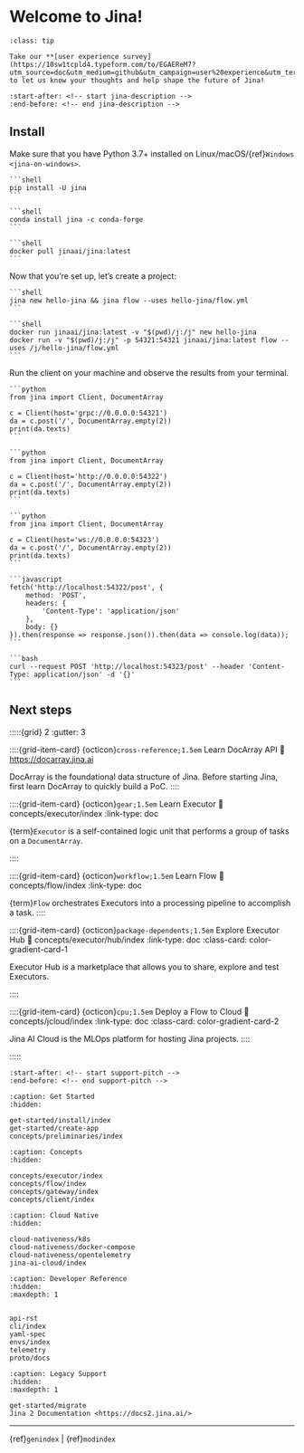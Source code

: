 # Welcome to Jina!

```{admonition} Survey
:class: tip

Take our **[user experience survey](https://10sw1tcpld4.typeform.com/to/EGAEReM7?utm_source=doc&utm_medium=github&utm_campaign=user%20experience&utm_term=feb2023&utm_content=survey)** to let us know your thoughts and help shape the future of Jina!
```

```{include} ../README.md
:start-after: <!-- start jina-description -->
:end-before: <!-- end jina-description -->
```

## Install

Make sure that you have Python 3.7+ installed on Linux/macOS/{ref}`Windows <jina-on-windows>`.

````{tab} via PyPI
```shell
pip install -U jina
```
````
````{tab} via Conda
```shell
conda install jina -c conda-forge
```
````
````{tab} via Docker
```shell
docker pull jinaai/jina:latest
```
````

Now that you’re set up, let’s create a project:

````{tab} Natively on the host
```shell
jina new hello-jina && jina flow --uses hello-jina/flow.yml
```
````
````{tab} In a Docker container
```shell
docker run jinaai/jina:latest -v "$(pwd)/j:/j" new hello-jina
docker run -v "$(pwd)/j:/j" -p 54321:54321 jinaai/jina:latest flow --uses /j/hello-jina/flow.yml
```
````

Run the client on your machine and observe the results from your terminal.

````{tab} via gRPC in Python
```python
from jina import Client, DocumentArray

c = Client(host='grpc://0.0.0.0:54321')
da = c.post('/', DocumentArray.empty(2))
print(da.texts)
```
````
````{tab} via HTTP in Python
```python
from jina import Client, DocumentArray

c = Client(host='http://0.0.0.0:54322')
da = c.post('/', DocumentArray.empty(2))
print(da.texts)
```
````
````{tab} via WebSocket in Python
```python
from jina import Client, DocumentArray

c = Client(host='ws://0.0.0.0:54323')
da = c.post('/', DocumentArray.empty(2))
print(da.texts)
```
````
````{tab} via HTTP using Javascript
```javascript
fetch('http://localhost:54322/post', {
    method: 'POST',
    headers: {
        'Content-Type': 'application/json'
    },
    body: {}
}).then(response => response.json()).then(data => console.log(data));
```
````
````{tab} via HTTP using curl
```bash
curl --request POST 'http://localhost:54323/post' --header 'Content-Type: application/json' -d '{}'
```
````



## Next steps

:::::{grid} 2
:gutter: 3


::::{grid-item-card} {octicon}`cross-reference;1.5em` Learn DocArray API
:link: https://docarray.jina.ai

DocArray is the foundational data structure of Jina. Before starting Jina, first learn DocArray to quickly build a PoC. 
::::

::::{grid-item-card} {octicon}`gear;1.5em` Learn Executor
:link: concepts/executor/index
:link-type: doc

{term}`Executor` is a self-contained logic unit that performs a group of tasks on a `DocumentArray`.

::::

::::{grid-item-card} {octicon}`workflow;1.5em` Learn Flow
:link: concepts/flow/index
:link-type: doc


{term}`Flow` orchestrates Executors into a processing pipeline to accomplish a task.
::::

::::{grid-item-card} {octicon}`package-dependents;1.5em` Explore Executor Hub
:link: concepts/executor/hub/index
:link-type: doc
:class-card: color-gradient-card-1


Executor Hub is a marketplace that allows you to share, explore and test Executors.

::::


::::{grid-item-card} {octicon}`cpu;1.5em` Deploy a Flow to Cloud
:link: concepts/jcloud/index
:link-type: doc
:class-card: color-gradient-card-2

Jina AI Cloud is the MLOps platform for hosting Jina projects.
::::



:::::

```{include} ../README.md
:start-after: <!-- start support-pitch -->
:end-before: <!-- end support-pitch -->
```


```{toctree}
:caption: Get Started
:hidden:

get-started/install/index
get-started/create-app
concepts/preliminaries/index
```

```{toctree}
:caption: Concepts
:hidden:

concepts/executor/index
concepts/flow/index
concepts/gateway/index
concepts/client/index
```

```{toctree}
:caption: Cloud Native
:hidden:

cloud-nativeness/k8s
cloud-nativeness/docker-compose
cloud-nativeness/opentelemetry
jina-ai-cloud/index
```



```{toctree}
:caption: Developer Reference
:hidden:
:maxdepth: 1


api-rst
cli/index
yaml-spec
envs/index
telemetry
proto/docs
```

```{toctree}
:caption: Legacy Support
:hidden:
:maxdepth: 1

get-started/migrate
Jina 2 Documentation <https://docs2.jina.ai/>
```


---
{ref}`genindex` | {ref}`modindex`

